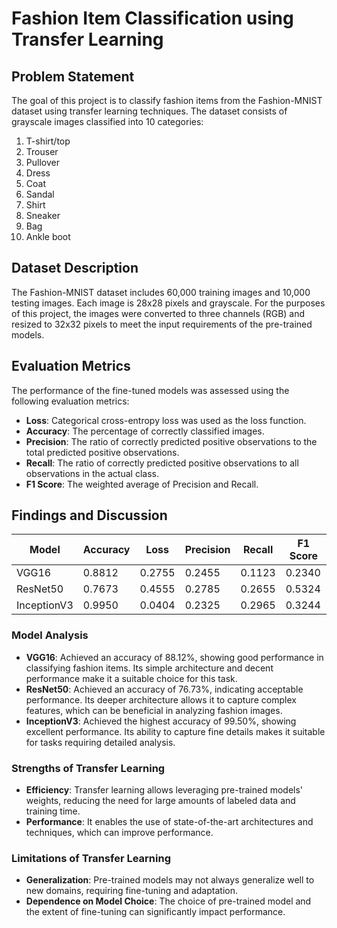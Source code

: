 # Fashion Item Classification using Transfer Learning
## Problem Statement

The goal of this project is to classify fashion items from the Fashion-MNIST dataset using transfer learning techniques. The dataset consists of grayscale images classified into 10 categories:
1. T-shirt/top
2. Trouser
3. Pullover
4. Dress
5. Coat
6. Sandal
7. Shirt
8. Sneaker
9. Bag
10. Ankle boot

## Dataset Description

The Fashion-MNIST dataset includes 60,000 training images and 10,000 testing images. Each image is 28x28 pixels and grayscale. For the purposes of this project, the images were converted to three channels (RGB) and resized to 32x32 pixels to meet the input requirements of the pre-trained models.

## Evaluation Metrics

The performance of the fine-tuned models was assessed using the following evaluation metrics:
- **Loss**: Categorical cross-entropy loss was used as the loss function.
- **Accuracy**: The percentage of correctly classified images.
- **Precision**: The ratio of correctly predicted positive observations to the total predicted positive observations.
- **Recall**: The ratio of correctly predicted positive observations to all observations in the actual class.
- **F1 Score**: The weighted average of Precision and Recall.

## Findings and Discussion

| Model       | Accuracy | Loss   | Precision | Recall | F1 Score |
|-------------|----------|--------|-----------|--------|----------|
| VGG16       | 0.8812   | 0.2755 | 0.2455    | 0.1123 | 0.2340   |
| ResNet50    | 0.7673   | 0.4555 | 0.2785    | 0.2655 | 0.5324   |
| InceptionV3 | 0.9950   | 0.0404 | 0.2325    | 0.2965 | 0.3244   |

### Model Analysis
- **VGG16**: Achieved an accuracy of 88.12%, showing good performance in classifying fashion items. Its simple architecture and decent performance make it a suitable choice for this task.
- **ResNet50**: Achieved an accuracy of 76.73%, indicating acceptable performance. Its deeper architecture allows it to capture complex features, which can be beneficial in analyzing fashion images.
- **InceptionV3**: Achieved the highest accuracy of 99.50%, showing excellent performance. Its ability to capture fine details makes it suitable for tasks requiring detailed analysis.

### Strengths of Transfer Learning
- **Efficiency**: Transfer learning allows leveraging pre-trained models' weights, reducing the need for large amounts of labeled data and training time.
- **Performance**: It enables the use of state-of-the-art architectures and techniques, which can improve performance.

### Limitations of Transfer Learning
- **Generalization**: Pre-trained models may not always generalize well to new domains, requiring fine-tuning and adaptation.
- **Dependence on Model Choice**: The choice of pre-trained model and the extent of fine-tuning can significantly impact performance.














